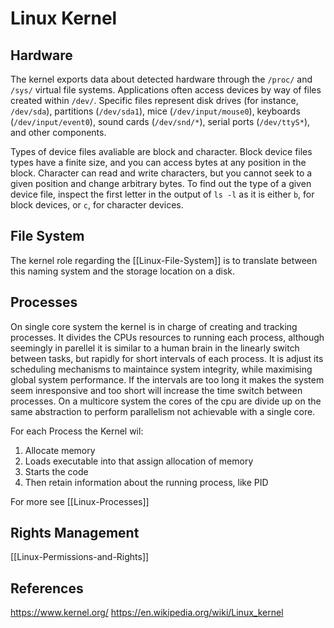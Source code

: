 # Linux Kernel

## Hardware

The kernel exports data about detected hardware through the `/proc/` and `/sys/` virtual file systems. Applications often access devices by way of files created within `/dev/`. Specific files represent disk drives (for instance, `/dev/sda`), partitions (`/dev/sda1`), mice (`/dev/input/mouse0`), keyboards (`/dev/input/event0`), sound cards (`/dev/snd/*`), serial ports (`/dev/ttyS*`), and other components.

Types of device files avaliable are block and character.
Block device files types have a finite size, and you can access bytes at any position in the block. 
Character can read and write characters, but you cannot seek to a given position and change arbitrary bytes. To find out the type of a given device file, inspect the first letter in the output of `ls -l` as it is either `b`, for block devices, or `c`, for character devices.

## File System

The kernel role regarding the [[Linux-File-System]] is to translate between this naming system and the storage location on a disk. 

## Processes

On single core system the kernel is in charge of creating and tracking processes. It divides the CPUs resources to running each process, although seemingly in parellel it is similar to a human brain in the linearly switch between tasks, but rapidly for short intervals of each process. It is adjust its scheduling mechanisms to maintaince system integrity, while maximising global system performance. If the intervals are too long it makes the system seem inresponsive and too short will increase the time switch between processes. On a multicore system the cores of the cpu are divide up on the same abstraction to perform parallelism not achievable with a single core. 

For each Process the Kernel wil:
1. Allocate memory
2. Loads executable into that assign allocation of memory
3. Starts the code
4. Then retain information about the running process, like PID

For more see [[Linux-Processes]]

## Rights Management
[[Linux-Permissions-and-Rights]]


## References


https://www.kernel.org/
https://en.wikipedia.org/wiki/Linux_kernel